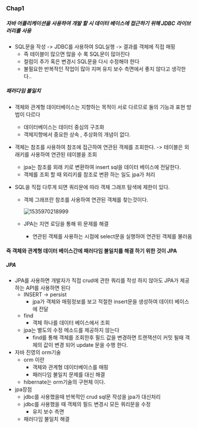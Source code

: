 ### Chap1



##### 자바 어플리케이션을 사용하여 개발 할 시 데이터 베이스에 접근하기 위해 JDBC 라이브러리를 사용

- SQL문을 작성 -> JDBC를 사용하여 SQL실행 -> 결과를 객체에 직접 매핑
  - 즉 테이블이 많으면 많을 수 록 SQL문이 많아진다
  - 컬럼이 추가 혹은 변경시 SQL문을 다시 수정해야 한다
  - 불필요한 반복적인 작업이 많아 지며 유지 보수 측면에서 좋지 않다고 생각한다..



##### 패러다임 불일치

- 객체와 관계형 데이터베이스는 지향하는 목적이 서로 다르므로 둘의 기능과 표현 방법이 다르다

  - 데이터베이스는 데이터 중심의 구조화
  - 객체지향에서 중요한 상속 , 추상화의 개념이 없다.

- 객체는 참조를 사용하여 참조에 접근하여 연관된 객체를 조회한다. -> 테이블은 외래키를 사용하여 연관된 테이블을 조회

  - jpa는 참조를 외래 키로 변환하여 insert sql을 데이터 베이스에 전달한다.
  - 객체를 조회 할 때 외리키를 참조로 변환 하는 일도 jpa가 처리

- SQL을 직접 다루게 되면 쿼리문에 따라 객체 그래프 탐색에 제한이 있다.

  - 객체 그래프란 참조를 사용하여 연관된 객체를 찾는것이다.

    ![1535970218999](/tmp/1535970218999.png)

  - JPA는 지연 로딩을 통해 위 문제를 해결

    - 연관된 객체를 사용하는 시점에 select문을 실행하여 연관된 객체를 불러옴

#### 즉 객체와 관계형 데이터 베이스간에 패러다임 불일치를 해결 하기 위한 것이 JPA





##### JPA

- JPA를 사용하면 개발자가 직접 crud에 관한 쿼리를 작성 하지 않아도 JPA가 제공하는 API를 사용하면 된다
  - INSERT -> persist
    - jpa가 객체와 매핑정보를 보고 적절한 insert문을 생성하여 데이터 베이스에 전달
  - find
    - 객체 하나를 데이터 베이스에서 조회
  - jpa는 별도의 수정 메소드를 제공하지 않는다 
    - find를 통해 객체를 조회한후 필드 값을 변경하면 트랜잭션이 커밋 될때 객체의 값이 변경 되어 update 문을 수행 한다.
- 자바 진영의 orm기술
  - orm 이란 
    - 객체와 관계형 데이터베이스를 매핑
    - 패러다임 불일치 문제를 대신 해결
  - hibernate는 orm기술의 구현체 이다.
- jpa장점
  - jdbc를 사용했을때 반복적인 crud sql문 작성을 jpa가 대신처리
  - jdbc를 사용했을 때 객체의 필드 변경시 모든 쿼리문을 수정
    - 유지 보수 측면
  - 패러다임 불일치 해결



